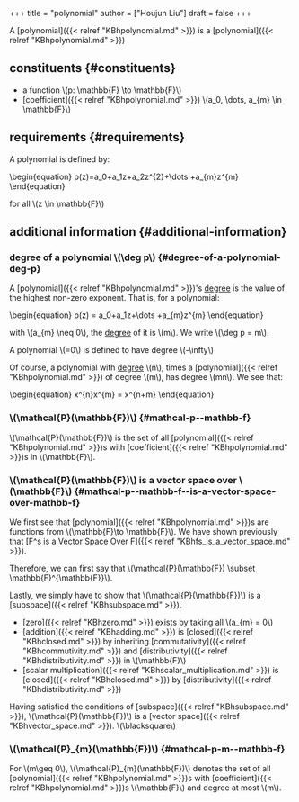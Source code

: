 +++
title = "polynomial"
author = ["Houjun Liu"]
draft = false
+++

A [polynomial]({{< relref "KBhpolynomial.md" >}}) is a [polynomial]({{< relref "KBhpolynomial.md" >}})


## constituents {#constituents}

-   a function \\(p: \mathbb{F} \to \mathbb{F}\\)
-   [coefficient]({{< relref "KBhpolynomial.md" >}}) \\(a\_0, \dots, a\_{m} \in \mathbb{F}\\)


## requirements {#requirements}

A polynomial is defined by:

\begin{equation}
p(z)=a\_0+a\_1z+a\_2z^{2}+\dots +a\_{m}z^{m}
\end{equation}

for all \\(z \in \mathbb{F}\\)


## additional information {#additional-information}


### degree of a polynomial \\(\deg p\\) {#degree-of-a-polynomial-deg-p}

A [polynomial]({{< relref "KBhpolynomial.md" >}})'s [degree](#degree-of-a-polynomial-deg-p) is the value of the highest non-zero exponent. That is, for a polynomial:

\begin{equation}
p(z) = a\_0+a\_1z+\dots +a\_{m}z^{m}
\end{equation}

with \\(a\_{m} \neq 0\\), the [degree](#degree-of-a-polynomial-deg-p) of it is \\(m\\). We write \\(\deg p = m\\).

A polynomial \\(=0\\) is defined to have degree \\(-\infty\\)

Of course, a polynomial with [degree](#degree-of-a-polynomial-deg-p) \\(n\\), times a [polynomial]({{< relref "KBhpolynomial.md" >}}) of degree \\(m\\), has degree \\(mn\\). We see that:

\begin{equation}
x^{n}x^{m} = x^{n+m}
\end{equation}


### \\(\mathcal{P}(\mathbb{F})\\) {#mathcal-p--mathbb-f}

\\(\mathcal{P}(\mathbb{F})\\) is the set of all [polynomial]({{< relref "KBhpolynomial.md" >}})s with [coefficient]({{< relref "KBhpolynomial.md" >}})s in \\(\mathbb{F}\\).


### \\(\mathcal{P}(\mathbb{F})\\) is a vector space over \\(\mathbb{F}\\) {#mathcal-p--mathbb-f--is-a-vector-space-over-mathbb-f}

We first see that [polynomial]({{< relref "KBhpolynomial.md" >}})s are functions from \\(\mathbb{F}\to \mathbb{F}\\). We have shown previously that [F^s is a Vector Space Over F]({{< relref "KBhfs_is_a_vector_space.md" >}}).

Therefore, we can first say that \\(\mathcal{P}(\mathbb{F}) \subset \mathbb{F}^{\mathbb{F}}\\).

Lastly, we simply have to show that \\(\mathcal{P}(\mathbb{F})\\) is a [subspace]({{< relref "KBhsubspace.md" >}}).

-   [zero]({{< relref "KBhzero.md" >}}) exists by taking all \\(a\_{m} = 0\\)
-   [addition]({{< relref "KBhadding.md" >}}) is [closed]({{< relref "KBhclosed.md" >}}) by inheriting [commutativity]({{< relref "KBhcommutivity.md" >}}) and [distributivity]({{< relref "KBhdistributivity.md" >}}) in \\(\mathbb{F}\\)
-   [scalar multiplication]({{< relref "KBhscalar_multiplication.md" >}}) is [closed]({{< relref "KBhclosed.md" >}}) by [distributivity]({{< relref "KBhdistributivity.md" >}})

Having satisfied the conditions of [subspace]({{< relref "KBhsubspace.md" >}}), \\(\mathcal{P}(\mathbb{F})\\) is a [vector space]({{< relref "KBhvector_space.md" >}}). \\(\blacksquare\\)


### \\(\mathcal{P}\_{m}(\mathbb{F})\\) {#mathcal-p-m--mathbb-f}

For \\(m\geq 0\\), \\(\mathcal{P}\_{m}(\mathbb{F})\\) denotes the set of all [polynomial]({{< relref "KBhpolynomial.md" >}})s with [coefficient]({{< relref "KBhpolynomial.md" >}})s \\(\mathbb{F}\\) and degree at most \\(m\\).
